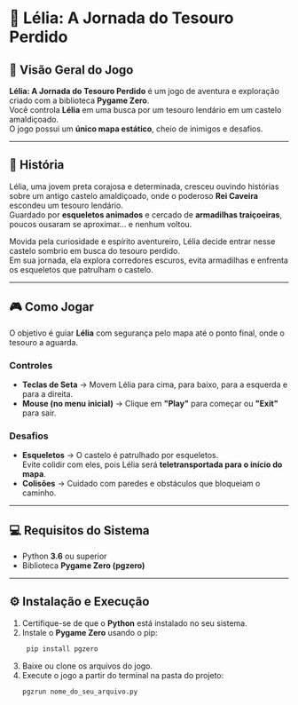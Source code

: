 # 🏰 Lélia: A Jornada do Tesouro Perdido

## 📜 Visão Geral do Jogo
**Lélia: A Jornada do Tesouro Perdido** é um jogo de aventura e exploração criado com a biblioteca **Pygame Zero**.  
Você controla **Lélia** em uma busca por um tesouro lendário em um castelo amaldiçoado.  
O jogo possui um **único mapa estático**, cheio de inimigos e desafios.

---

## 📖 História
Lélia, uma jovem preta corajosa e determinada, cresceu ouvindo histórias sobre um antigo castelo amaldiçoado, onde o poderoso **Rei Caveira** escondeu um tesouro lendário.  
Guardado por **esqueletos animados** e cercado de **armadilhas traiçoeiras**, poucos ousaram se aproximar... e nenhum voltou.

Movida pela curiosidade e espírito aventureiro, Lélia decide entrar nesse castelo sombrio em busca do tesouro perdido.  
Em sua jornada, ela explora corredores escuros, evita armadilhas e enfrenta os esqueletos que patrulham o castelo.

---

## 🎮 Como Jogar
O objetivo é guiar **Lélia** com segurança pelo mapa até o ponto final, onde o tesouro a aguarda.

### Controles
- **Teclas de Seta** → Movem Lélia para cima, para baixo, para a esquerda e para a direita.
- **Mouse (no menu inicial)** → Clique em **"Play"** para começar ou **"Exit"** para sair.

### Desafios
- **Esqueletos** → O castelo é patrulhado por esqueletos.  
  Evite colidir com eles, pois Lélia será **teletransportada para o início do mapa**.
- **Colisões** → Cuidado com paredes e obstáculos que bloqueiam o caminho.

---

## 💻 Requisitos do Sistema
- Python **3.6** ou superior
- Biblioteca **Pygame Zero (pgzero)**

---

## ⚙️ Instalação e Execução
1. Certifique-se de que o **Python** está instalado no seu sistema.
2. Instale o **Pygame Zero** usando o pip:
   ```bash
    pip install pgzero
    ```
3. Baixe ou clone os arquivos do jogo.
4. Execute o jogo a partir do terminal na pasta do projeto:
    ```bash
    pgzrun nome_do_seu_arquivo.py
    ```